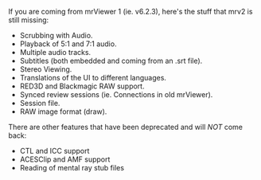 If you are coming from mrViewer 1 (ie. v6.2.3), here's the stuff that
mrv2 is still missing:

- Scrubbing with Audio.
- Playback of 5:1 and 7:1 audio.
- Multiple audio tracks.
- Subtitles (both embedded and coming from an .srt file).
- Stereo Viewing.
- Translations of the UI to different languages.
- RED3D and Blackmagic RAW support.
- Synced review sessions (ie. Connections in old mrViewer).
- Session file.
- RAW image format (draw).

There are other features that have been deprecated and will *NOT* come back:

- CTL and ICC support
- ACESClip and AMF support
- Reading of mental ray stub files
